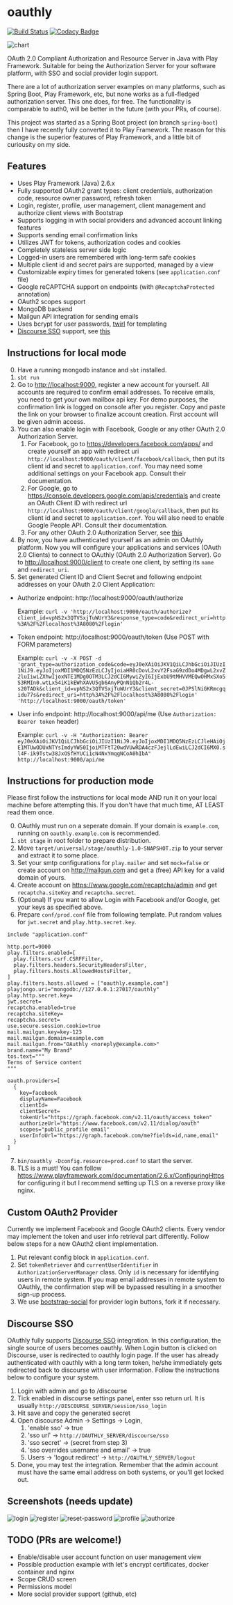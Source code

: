 # oauthly

[![Build Status](https://travis-ci.org/bekce/oauthly.svg?branch=master)](https://travis-ci.org/bekce/oauthly)
[![Codacy Badge](https://api.codacy.com/project/badge/Grade/18e70942adcf440e8c85d3e186c0e916)](https://www.codacy.com/app/seb_4/oauthly)

![chart](https://i.imgur.com/Gr5Ph3P.png)

OAuth 2.0 Compliant Authorization and Resource Server in Java with Play Framework. Suitable for being the Authorization Server for your software platform, with SSO and social provider login support.

There are a lot of authorization server examples on many platforms, such as Spring Boot, Play Framework, etc,
but none works as a full-fledged authorization server. This one does, for free. The functionality is comparable to
auth0, will be better in the future (with your PRs, of course).

This project was started as a Spring Boot project (on branch `spring-boot`) then I have recently fully converted it to Play Framework. The reason for this change is the superior features of Play Framework, and a little bit of curiousity on my side.

## Features

- Uses Play Framework (Java) 2.6.x 
- Fully supported OAuth2 grant types: client credentials, authorization code, resource owner password, refresh token
- Login, register, profile, user management, client management and authorize client views with Bootstrap
- Supports logging in with social providers and advanced account linking features
- Supports sending email confirmation links
- Utilizes JWT for tokens, authorization codes and cookies
- Completely stateless server side logic
- Logged-in users are remembered with long-term safe cookies
- Multiple client id and secret pairs are supported, managed by a view
- Customizable expiry times for generated tokens (see `application.conf` file)
- Google reCAPTCHA support on endpoints (with `@RecaptchaProtected` annotation)
- OAuth2 scopes support
- MongoDB backend
- Mailgun API integration for sending emails
- Uses bcrypt for user passwords, [twirl](https://playframework.com/documentation/2.6.x/JavaTemplates) for templating
- [Discourse SSO](https://meta.discourse.org/t/official-single-sign-on-for-discourse/13045) support, see [this](#discourse-sso)

## Instructions for local mode

0. Have a running mongodb instance and `sbt` installed.
1. `sbt run`
2. Go to <http://localhost:9000>, register a new account for yourself.
All accounts are required to confirm email addresses. To receive emails, you need to get your own mailbox api key. For demo purposes, the confirmation link is logged on console after you register. Copy and paste the link on your browser to finalize account creation. 
First account will be given admin access.
3. You can also enable login with Facebook, Google or any other OAuth 2.0 Authorization Server.
    1. For Facebook, go to <https://developers.facebook.com/apps/> and create yourself an app with redirect uri `http://localhost:9000/oauth/client/facebook/callback`, then put its client id and secret to `application.conf`. You may need some additional settings on your Facebook app. Consult their documentation. 
    2. For Google, go to <https://console.developers.google.com/apis/credentials> and create an OAuth Client ID with redirect url `http://localhost:9000/oauth/client/google/callback`, then put its client id and secret to `application.conf`. You will also need to enable Google People API. Consult their documentation. 
    3. For any other OAuth 2.0 Authorization Server, see [this](#custom-oauth2-provider)
3. By now, you have authenticated yourself as an admin on OAuthly platform. Now you will configure your applications and services (OAuth 2.0 Clients) to connect to OAuthly (OAuth 2.0 Authorization Server). Go to <http://localhost:9000/client> to create one client, by setting its `name` and `redirect_uri`. 
4. Set generated Client ID and Client Secret and following endpoint addresses on your OAuth 2.0 Client Application:

- Authorize endpoint: http://localhost:9000/oauth/authorize

    Example: `curl -v 'http://localhost:9000/oauth/authorize?client_id=vpNS2x3QTVSxjTuWUrY3&response_type=code&redirect_uri=http%3A%2F%2Flocalhost%3A8080%2Flogin'`
    
- Token endpoint: http://localhost:9000/oauth/token (Use POST with FORM parameters)

    Example: `curl -v -X POST -d 'grant_type=authorization_code&code=eyJ0eXAiOiJKV1QiLCJhbGciOiJIUzI1NiJ9.eyJoIjoxMDI1MDQ5NzEzLCJyIjoiaHR0cDovL2xvY2FsaG9zdDo4MDgwL2xvZ2luIiwiZXhwIjoxNTE1MDg0OTM3LCJ2dCI6MywiZyI6IjExbU9tMHVVMEQwOHMxSXo5S3RMIn0.wtLx54iK1kEWhXAVU5gb6AnyPQnN1Qb2r4L-s20TADk&client_id=vpNS2x3QTVSxjTuWUrY3&client_secret=0JPSlNiGKRmcgqidu77s&redirect_uri=http%3A%2F%2Flocalhost%3A8080%2Flogin' 'http://localhost:9000/oauth/token'`

- User info endpoint: http://localhost:9000/api/me (Use `Authorization: Bearer token` header)

    Example: `curl -v -H "Authorization: Bearer eyJ0eXAiOiJKV1QiLCJhbGciOiJIUzI1NiJ9.eyJoIjoxMDI1MDQ5NzEzLCJleHAiOjE1MTUwODUxNTYsImdyYW50IjoiMTFtT20wdVUwRDA4czFJejlLdEwiLCJ2dCI6MX0.sl4F-ik9Tstw38JxOSfHYUCi1cN4NxYmqgNCoA0hIbA" http://localhost:9000/api/me`
    
## Instructions for production mode

Please first follow the instructions for local mode AND run it on your local machine before attempting this. If you don't have that much time, AT LEAST read them once.

0. OAuthly must run on a seperate domain. If your domain is `example.com`, running on `oauthly.example.com` is recommended.
1. `sbt stage` in root folder to prepare distribution. 
2. Move `target/universal/stage/oauthly-1.0-SNAPSHOT.zip` to your server and extract it to some place.
3. Set your smtp configurations for `play.mailer` and set `mock=false` or create account on <http://mailgun.com> and get a (free) API key for a valid domain of yours.
4. Create account on <https://www.google.com/recaptcha/admin> and get `recaptcha.siteKey` and `recaptcha.secret`. 
5. (Optional) If you want to allow Login with Facebook and/or Google, get your keys as specified above.
6. Prepare `conf/prod.conf` file from following template. Put random values for `jwt.secret` and `play.http.secret.key`. 

```
include "application.conf"

http.port=9000
play.filters.enabled=[
  play.filters.csrf.CSRFFilter,
  play.filters.headers.SecurityHeadersFilter,
  play.filters.hosts.AllowedHostsFilter,
]
play.filters.hosts.allowed = ["oauthly.example.com"]
playjongo.uri="mongodb://127.0.0.1:27017/oauthly"
play.http.secret.key=
jwt.secret=
recaptcha.enabled=true
recaptcha.siteKey=
recaptcha.secret=
use.secure.session.cookie=true
mail.mailgun.key=key-123
mail.mailgun.domain=example.com
mail.mailgun.from="OAuthly <noreply@example.com>"
brand.name="My Brand"
tos.text="""
Terms of Service content
"""

oauth.providers=[
  {
    key=facebook
    displayName=Facebook
    clientId=
    clientSecret=
    tokenUrl="https://graph.facebook.com/v2.11/oauth/access_token"
    authorizeUrl="https://www.facebook.com/v2.11/dialog/oauth"
    scopes="public_profile email"
    userInfoUrl="https://graph.facebook.com/me?fields=id,name,email"
  }
]
```

7. `bin/oauthly -Dconfig.resource=prod.conf` to start the server. 
8. TLS is a must! You can follow <https://www.playframework.com/documentation/2.6.x/ConfiguringHttps> for configuring it but I recommend setting up TLS on a reverse proxy like nginx. 

## Custom OAuth2 Provider

Currently we implement Facebook and Google OAuth2 clients. Every vendor may implement the token and user info retrieval part differently. Follow below steps for a new OAuth2 client implementation.

1. Put relevant config block in `application.conf`.
2. Set `tokenRetriever` and `currentUserIdentifier` in `AuthorizationServerManager` class. Only `id` is necessary for identifying users in remote system. If you map email addresses in remote system to OAuthly, the confirmation step will be bypassed resulting in a smoother sign-up process. 
3. We use [bootstrap-social](https://lipis.github.io/bootstrap-social/) for provider login buttons, fork it if necessary.

## Discourse SSO

OAuthly fully supports [Discourse SSO](https://meta.discourse.org/t/official-single-sign-on-for-discourse/13045)
integration. In this configuration, the single source of users becomes oauthly. When Login button is clicked on Discourse,
user is redirected to oauthly login page. If the user has already authenticated with oauthly with a long term token,
he/she immediately gets redirected back to discourse with user information. Follow the instructions below to configure
your system.

1. Login with admin and go to /discourse
2. Tick enabled in discourse settings panel, enter sso return url. It is usually `http://DISCOURSE_SERVER/session/sso_login`
3. Hit save and copy the generated secret
4. Open discourse Admin -> Settings -> Login,
    1. 'enable sso' -> true
    2. 'sso url' -> `http://OAUTHLY_SERVER/discourse/sso`
    3. 'sso secret' -> (secret from step 3)
    4. 'sso overrides username and email' -> true
    5. Users -> 'logout redirect' -> `http://OAUTHLY_SERVER/logout`
5. Done, you may test the integration. Remember that the admin account must have the same email address on both
systems, or you'll get locked out.

## Screenshots (needs update)

![login](http://i.imgur.com/WpLsqYY.png)
![register](http://i.imgur.com/dCoEENL.png)
![reset-password](http://i.imgur.com/XeSO0vB.png)
![profile](http://i.imgur.com/oRrz6Iz.png)
![authorize](https://i.imgur.com/5FMlHCz.png)

## TODO (PRs are welcome!)
- Enable/disable user account function on user management view
- Possible production example with let's encrypt certificates, docker container and nginx
- Scope CRUD screen
- Permissions model
- More social provider support (github, etc)
